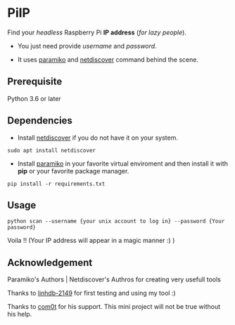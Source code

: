 # PiIP
Find your *headless* Raspberry Pi __IP address__ (_for lazy people_).

* You just need provide _username_ and _password_.

* It uses [paramiko](http://www.paramiko.org/) and [netdiscover](http://manpages.ubuntu.com/manpages/bionic/man8/netdiscover.8.html) command behind the scene.

## Prerequisite
Python 3.6 or later

## Dependencies

- Install [netdiscover](http://manpages.ubuntu.com/manpages/bionic/man8/netdiscover.8.html) if you do not have it on your system.

```
sudo apt install netdiscover
```
- Install [paramiko](http://www.paramiko.org/) in your favorite virtual enviroment and then install it with **pip** or your favorite package manager.
```
pip install -r requirements.txt
```

## Usage
```
python scan --username {your unix account to log in} --password {Your password}
```

Voila !! (Your IP address will appear in a magic manner :) )

## Acknowledgement
Paramiko's Authors | Netdiscover's Authros for creating very usefull tools

Thanks to [linhdb-2149](https://github.com/linhdb-2149) for first testing and using my tool :)

Thanks to [com0t](https://github.com/com0t) for his support. This mini project will not be true without his help.
